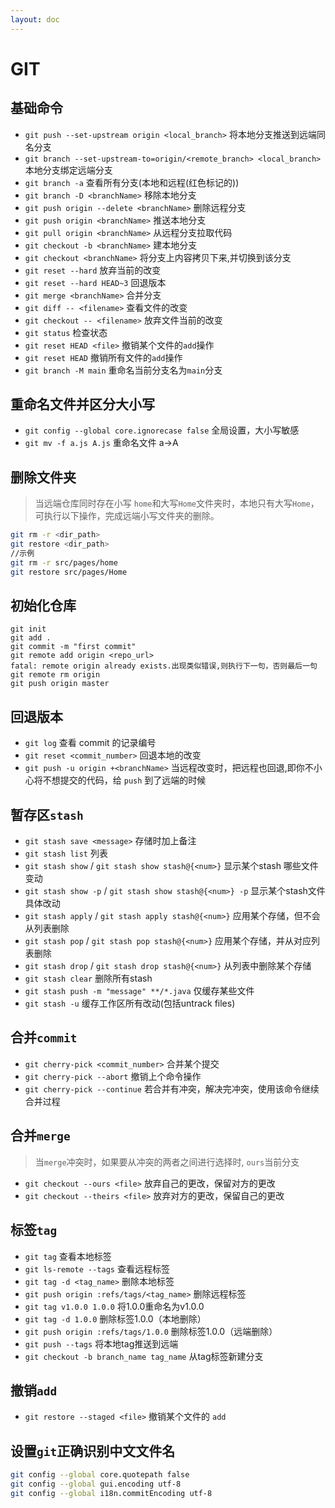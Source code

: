 ```yaml
---
layout: doc
---
```


# GIT

## 基础命令
- `git push --set-upstream origin <local_branch>`                      将本地分支推送到远端同名分支
- `git branch --set-upstream-to=origin/<remote_branch> <local_branch>` 本地分支绑定远端分支
- `git branch -a`                          查看所有分支(本地和远程(红色标记的))
- `git branch -D <branchName>`             移除本地分支
- `git push origin --delete <branchName>`  删除远程分支
- `git push origin <branchName>`           推送本地分支
- `git pull origin <branchName>`           从远程分支拉取代码
- `git checkout -b <branchName>`           建本地分支
- `git checkout <branchName>`              将分支上内容拷贝下来,并切换到该分支 
- `git reset --hard`               放弃当前的改变
- `git reset --hard HEAD~3`        回退版本
- `git merge <branchName>`         合并分支
- `git diff -- <filename>`         查看文件的改变
- `git checkout -- <filename>`     放弃文件当前的改变
- `git status`                     检查状态
- `git reset HEAD <file>` 撤销某个文件的`add`操作
- `git reset HEAD`        撤销所有文件的`add`操作
- `git branch -M main`    重命名当前分支名为`main`分支

## 重命名文件并区分大小写
- `git config --global core.ignorecase false` 全局设置，大小写敏感
- `git mv -f a.js A.js`                       重命名文件 a->A 

## 删除文件夹
> 当远端仓库同时存在小写 `home`和大写`Home`文件夹时，本地只有大写`Home`，可执行以下操作，完成远端小写文件夹的删除。

```bash
git rm -r <dir_path> 
git restore <dir_path>
//示例
git rm -r src/pages/home
git restore src/pages/Home
```


## 初始化仓库
```shell
git init
git add .
git commit -m "first commit"
git remote add origin <repo_url>
fatal: remote origin already exists.出现类似错误,则执行下一句，否则最后一句
git remote rm origin
git push origin master
```

## 回退版本
- `git log`                           查看 commit 的记录编号
- `git reset <commit_number>`         回退本地的改变
- `git push -u origin +<branchName>`  当远程改变时，把远程也回退,即你不小心将不想提交的代码，给 `push` 到了远端的时候


## 暂存区`stash`
- `git stash save <message>`                          存储时加上备注
- `git stash list`                                    列表
- `git stash show` / `git stash show stash@{<num>}`   显示某个stash 哪些文件变动
- `git stash show -p` / `git stash show stash@{<num>} -p` 显示某个stash文件具体改动
- `git stash apply` / `git stash apply stash@{<num>}`     应用某个存储，但不会从列表删除
- `git stash pop` / `git stash pop stash@{<num>}`         应用某个存储，并从对应列表删除
- `git stash drop` / `git stash drop stash@{<num>}`       从列表中删除某个存储
- `git stash clear`                       删除所有stash
- `git stash push -m "message" **/*.java` 仅缓存某些文件
- `git stash -u`                          缓存工作区所有改动(包括untrack files) 


## 合并`commit`
- `git cherry-pick <commit_number>` 合并某个提交
- `git cherry-pick --abort`         撤销上个命令操作
- `git cherry-pick --continue`      若合并有冲突，解决完冲突，使用该命令继续合并过程


## 合并`merge`
> 当`merge`冲突时，如果要从冲突的两者之间进行选择时, `ours`当前分支
- `git checkout --ours <file>`   放弃自己的更改，保留对方的更改
- `git checkout --theirs <file>` 放弃对方的更改，保留自己的更改


## 标签`tag`
- `git tag`                               查看本地标签
- `git ls-remote --tags`                  查看远程标签
- `git tag -d <tag_name>`                 删除本地标签
- `git push origin :refs/tags/<tag_name>` 删除远程标签
- `git tag v1.0.0 1.0.0`                  将1.0.0重命名为v1.0.0
- `git tag -d 1.0.0`                      删除标签1.0.0（本地删除）
- `git push origin :refs/tags/1.0.0`      删除标签1.0.0（远端删除）
- `git push --tags`                       将本地tag推送到远端
- `git checkout -b branch_name tag_name`  从tag标签新建分支

## 撤销`add`
- `git restore --staged <file>`  撤销某个文件的 `add`

## 设置`git`正确识别中文文件名
```bash
git config --global core.quotepath false
git config --global gui.encoding utf-8
git config --global i18n.commitEncoding utf-8
```